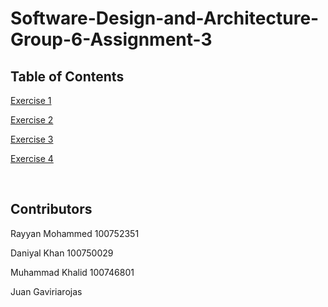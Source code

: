 # Software-Design-and-Architecture-Group-6-Assignment-3
## Table of Contents
[Exercise 1](https://github.com/Rayyan1023/Software-Design-and-Architecture-Group-6-Assignment-3/tree/main/Exercise%201/src)

[Exercise 2](https://github.com/Rayyan1023/Software-Design-and-Architecture-Group-6-Assignment-3/tree/main/Exercise%202/src)

[Exercise 3](https://github.com/Rayyan1023/Software-Design-and-Architecture-Group-6-Assignment-3/tree/main/Exercise%203/src)

[Exercise 4](https://github.com/Rayyan1023/Software-Design-and-Architecture-Group-6-Assignment-3/blob/main/Exercise%204.md)

<br>

## Contributors

Rayyan Mohammed 100752351

Daniyal Khan 100750029

Muhammad Khalid 100746801

Juan Gaviriarojas
